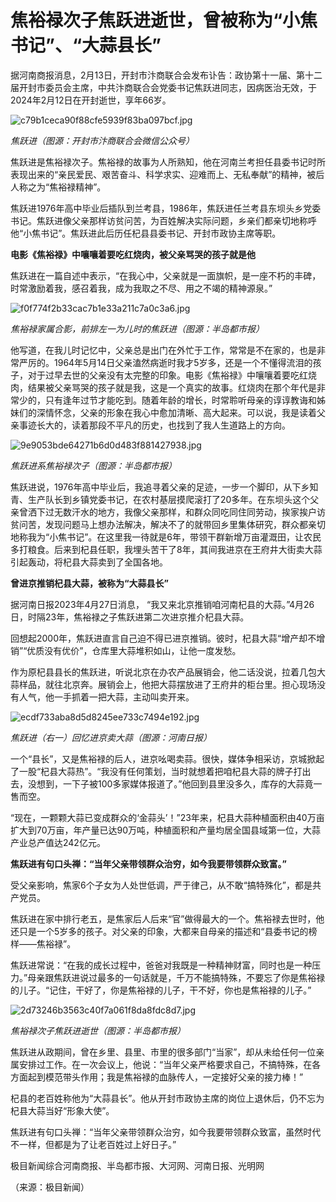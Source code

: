 # 焦裕禄次子焦跃进逝世，曾被称为“小焦书记”、“大蒜县长”

据河南商报消息，2月13日，开封市汴商联合会发布讣告：政协第十一届、第十二届开封市委员会主席，中共汴商联合会党委书记焦跃进同志，因病医治无效，于2024年2月12日在开封逝世，享年66岁。

![c79b1ceca90f88cfe5939f83ba097bcf.jpg](https://raw.githubusercontent.com/qqhsx/qqnews_image/main/2024/02/14/焦裕禄次子焦跃进逝世，曾被称为“小焦书记”、“大蒜县长”/c79b1ceca90f88cfe5939f83ba097bcf.jpg)

_焦跃进（图源：开封市汴商联合会微信公众号）_

焦跃进是焦裕禄次子。焦裕禄的故事为人所熟知，他在河南兰考担任县委书记时所表现出来的“亲民爱民、艰苦奋斗、科学求实、迎难而上、无私奉献”的精神，被后人称之为“焦裕禄精神”。

焦跃进1976年高中毕业后插队到兰考县，1986年，焦跃进任兰考县东坝头乡党委书记。焦跃进像父亲那样访贫问苦，为百姓解决实际问题，乡亲们都亲切地称呼他“小焦书记”。焦跃进此后历任杞县县委书记、开封市政协主席等职。

**电影《焦裕禄》中嚷嚷着要吃红烧肉，被父亲骂哭的孩子就是他**

焦跃进在一篇自述中表示，“在我心中，父亲就是一面旗帜，是一座不朽的丰碑，时常激励着我，感召着我，成为我取之不尽、用之不竭的精神源泉。”

![f0f774f2b33cac7b1e33a211c7a0c3a6.jpg](https://raw.githubusercontent.com/qqhsx/qqnews_image/main/2024/02/14/焦裕禄次子焦跃进逝世，曾被称为“小焦书记”、“大蒜县长”/f0f774f2b33cac7b1e33a211c7a0c3a6.jpg)

 _焦裕禄家属合影，前排左一为儿时的焦跃进（图源：半岛都市报）_

他写道，在我儿时记忆中，父亲总是出门在外忙于工作，常常是不在家的，也是非常严厉的。1964年5月14日父亲溘然病逝时我才5岁多，还是一个不懂得流泪的孩子，对于过早去世的父亲没有太完整的印象。电影《焦裕禄》中嚷嚷着要吃红烧肉，结果被父亲骂哭的孩子就是我，这是一个真实的故事。红烧肉在那个年代是非常少的，只有逢年过节才能吃到。随着年龄的增长，时常聆听母亲的谆谆教诲和姊妹们的深情怀念，父亲的形象在我心中愈加清晰、高大起来。可以说，我是读着父亲事迹长大的，读着那段不平凡的历史，也找到了我人生道路上的方向。

![9e9053bde64271b6d0d483f881427938.jpg](https://raw.githubusercontent.com/qqhsx/qqnews_image/main/2024/02/14/焦裕禄次子焦跃进逝世，曾被称为“小焦书记”、“大蒜县长”/9e9053bde64271b6d0d483f881427938.jpg)

_焦跃进系焦裕禄次子（图源：半岛都市报）_

焦跃进说，1976年高中毕业后，我追寻着父亲的足迹，一步一个脚印，从下乡知青、生产队长到乡镇党委书记，在农村基层摸爬滚打了20多年。在东坝头这个父亲曾洒下过无数汗水的地方，我像父亲那样，和群众同吃同住同劳动，挨家挨户访贫问苦，发现问题马上想办法解决，解决不了的就带回乡里集体研究，群众都亲切地称我为“小焦书记”。在这里我一待就是6年，带领干群新增万亩灌溉田，让农民多打粮食。后来到杞县任职，我埋头苦干了8年，其间我进京在王府井大街卖大蒜引起轰动，将杞县大蒜卖到了全国各地。

**曾进京推销杞县大蒜，被称为“大蒜县长”**

据河南日报2023年4月27日消息， “我又来北京推销咱河南杞县的大蒜。”4月26日，时隔23年，焦裕禄之子焦跃进第二次进京推介杞县大蒜。

回想起2000年，焦跃进直言自己迫不得已进京推销。彼时，杞县大蒜“增产却不增销”“优质没有优价”，仓库里大蒜堆积如山，让他一度发愁。

作为原杞县县长的焦跃进，听说北京在办农产品展销会，他二话没说，拉着几包大蒜样品，就往北京奔。展销会上，他把大蒜摆放进了王府井的柜台里。担心现场没有人气，他一手抓着一把大蒜，主动叫卖开来。

![ecdf733aba8d5d8245ee733c7494e192.jpg](https://raw.githubusercontent.com/qqhsx/qqnews_image/main/2024/02/14/焦裕禄次子焦跃进逝世，曾被称为“小焦书记”、“大蒜县长”/ecdf733aba8d5d8245ee733c7494e192.jpg)

_焦跃进（右一）回忆进京卖大蒜（图源：河南日报）_

一个“县长”，又是焦裕禄的后人，进京吆喝卖蒜。很快，媒体争相采访，京城掀起了一股“杞县大蒜热”。“我没有任何策划，当时就想着把咱杞县大蒜的牌子打出去，没想到，一下子被100多家媒体报道了。”他回到县里没多久，库存的大蒜竟一售而空。

“现在，一颗颗大蒜已变成群众的‘金蒜头’！”23年来，杞县大蒜种植面积由40万亩扩大到70万亩，年产量已达90万吨，种植面积和产量均居全国县域第一位，大蒜产业总产值达242亿元。

**焦跃进有句口头禅：“当年父亲带领群众治穷，如今我要带领群众致富。”**

受父亲影响，焦家6个子女为人处世低调，严于律己，从不敢“搞特殊化”，都是共产党员。

焦跃进在家中排行老五，是焦家后人后来“官”做得最大的一个。焦裕禄去世时，他还只是一个5岁多的孩子。对父亲的印象，大都来自母亲的描述和“县委书记的榜样——焦裕禄”。

焦跃进常说：“在我的成长过程中，爸爸对我既是一种精神财富，同时也是一种压力。”母亲跟焦跃进说过最多的一句话就是，千万不能搞特殊，不要忘了你是焦裕禄的儿子。“记住，干好了，你是焦裕禄的儿子，干不好，你也是焦裕禄的儿子。”

![2d73246b3563c40f7a061f8da8fdc8d7.jpg](https://raw.githubusercontent.com/qqhsx/qqnews_image/main/2024/02/14/焦裕禄次子焦跃进逝世，曾被称为“小焦书记”、“大蒜县长”/2d73246b3563c40f7a061f8da8fdc8d7.jpg)

_焦裕禄次子焦跃进逝世（图源：半岛都市报）_

焦跃进从政期间，曾在乡里、县里、市里的很多部门“当家”，却从未给任何一位亲属安排过工作。在一次会议上，他说：“当年父亲严格要求自己，不搞特殊，在各方面起到模范带头作用；我是焦裕禄的血脉传人，一定接好父亲的接力棒！”

杞县的老百姓称他为“大蒜县长”。他从开封市政协主席的岗位上退休后，仍不忘为杞县大蒜当好“形象大使”。

焦跃进有句口头禅：“当年父亲带领群众治穷，如今我要带领群众致富，虽然时代不一样，但都是为了让老百姓过上好日子。”

极目新闻综合河南商报、半岛都市报、大河网、河南日报、光明网

（来源：极目新闻）

